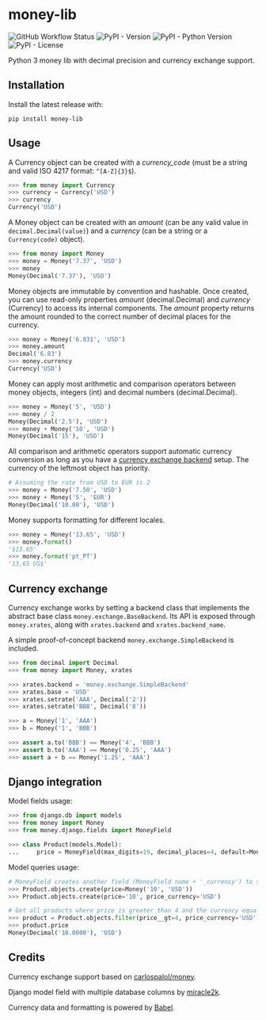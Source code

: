 # money-lib

![GitHub Workflow Status](https://img.shields.io/github/workflow/status/r4g3baby/money-lib/Test)
![PyPI - Version](https://img.shields.io/pypi/v/money-lib.svg)
![PyPI - Python Version](https://img.shields.io/pypi/pyversions/money-lib.svg)
![PyPI - License](https://img.shields.io/pypi/l/money-lib.svg)

Python 3 money lib with decimal precision and currency exchange support.

## Installation

Install the latest release with:
```
pip install money-lib
```

## Usage

A Currency object can be created with a *currency_code* (must be a string and valid ISO 4217 format: `^[A-Z]{3}$`).

```python
>>> from money import Currency
>>> currency = Currency('USD')
>>> currency
Currency('USD')
```

A Money object can be created with an *amount* (can be any valid value in `decimal.Decimal(value)`) and a *currency* (can be a string or a `Currency(code)` object).

```python
>>> from money import Money
>>> money = Money('7.37', 'USD')
>>> money
Money(Decimal('7.37'), 'USD')
```

Money objects are immutable by convention and hashable. Once created, you can use read-only properties *amount* (decimal.Decimal) and *currency* (Currency) to access its internal components.
The *amount* property returns the amount rounded to the correct number of decimal places for the currency.

```python
>>> money = Money('6.831', 'USD')
>>> money.amount
Decimal('6.83')
>>> money.currency
Currency('USD')
```

Money can apply most arithmetic and comparison operators between money objects, integers (int) and decimal numbers (decimal.Decimal).

```python
>>> money = Money('5', 'USD')
>>> money / 2
Money(Decimal('2.5'), 'USD')
>>> money + Money('10', 'USD')
Money(Decimal('15'), 'USD')
```

All comparison and arithmetic operators support automatic currency conversion as long as you have a [currency exchange backend](#currency-exchange) setup.
The currency of the leftmost object has priority.

```python
# Assuming the rate from USD to EUR is 2
>>> money = Money('7.50', 'USD')
>>> money + Money('5', 'EUR')
Money(Decimal('10.00'), 'USD')
```

Money supports formatting for different locales.
```python
>>> money = Money('13.65', 'USD')
>>> money.format()
'$13.65'
>>> money.format('pt_PT')
'13,65 US$'
```

## Currency exchange

Currency exchange works by setting a backend class that implements the abstract base class `money.exchange.BaseBackend`.
Its API is exposed through `money.xrates`, along with `xrates.backend` and `xrates.backend_name`.

A simple proof-of-concept backend `money.exchange.SimpleBackend` is included.

```python
>>> from decimal import Decimal
>>> from money import Money, xrates

>>> xrates.backend = 'money.exchange.SimpleBackend'
>>> xrates.base = 'USD'
>>> xrates.setrate('AAA', Decimal('2'))
>>> xrates.setrate('BBB', Decimal('8'))

>>> a = Money('1', 'AAA')
>>> b = Money('1', 'BBB')

>>> assert a.to('BBB') == Money('4', 'BBB')
>>> assert b.to('AAA') == Money('0.25', 'AAA')
>>> assert a + b == Money('1.25', 'AAA')
```

## Django integration

Model fields usage:

```python
>>> from django.db import models
>>> from money import Money
>>> from money.django.fields import MoneyField

>>> class Product(models.Model):
...     price = MoneyField(max_digits=19, decimal_places=4, default=Money('10', 'USD'))
```

Model queries usage:

```python
# MoneyField creates another field (MoneyField name + '_currency') to store the currency
>>> Product.objects.create(price=Money('10', 'USD'))
>>> Product.objects.create(price='10', price_currency='USD')

# Get all products where price is greater than 4 and the currency equals 'USD'
>>> product = Product.objects.filter(price__gt=4, price_currency='USD').first()
>>> product.price
Money(Decimal('10.0000'), 'USD')
```

## Credits

Currency exchange support based on [carlospalol/money](https://github.com/carlospalol/money/blob/master/money/exchange.py).

Django model field with multiple database columns by [miracle2k](https://blog.elsdoerfer.name/2008/01/08/fuzzydates-or-one-django-model-field-multiple-database-columns/).

Currency data and formatting is powered by [Babel](https://github.com/python-babel/babel).